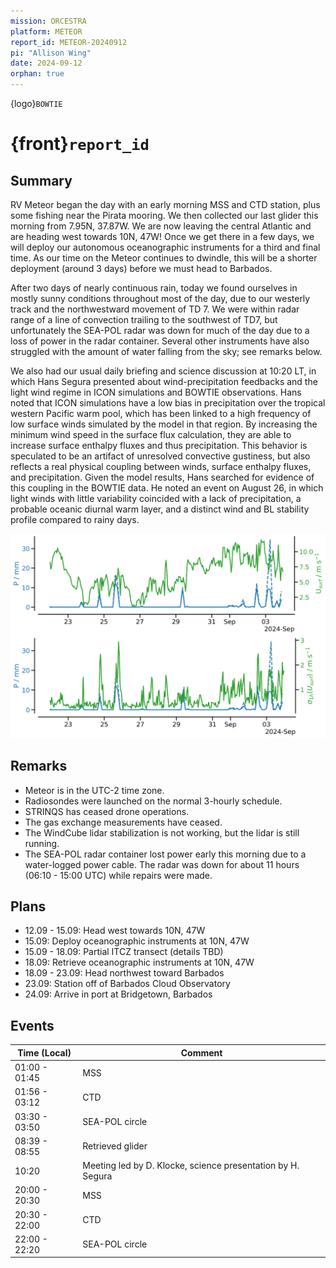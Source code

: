 ```yaml
---
mission: ORCESTRA
platform: METEOR
report_id: METEOR-20240912
pi: "Allison Wing"
date: 2024-09-12
orphan: true
---
```


{logo}`BOWTIE`

# {front}`report_id`

## Summary

RV Meteor began the day with an early morning MSS and CTD station, plus some fishing near the Pirata mooring. We then collected our last glider this morning from 7.95N, 37.87W. We are now leaving the central Atlantic and are heading west towards 10N, 47W! Once we get there in a few days, we will deploy our autonomous oceanographic instruments for a third and final time. As our time on the Meteor continues to dwindle, this will be a shorter deployment (around 3 days) before we must head to Barbados.

After two days of nearly continuous rain, today we found ourselves in mostly sunny conditions throughout most of the day, due to our westerly track and the northwestward movement of TD 7. We were within radar range of a line of convection trailing to the southwest of TD7, but unfortunately the SEA-POL radar was down for much of the day due to a loss of power in the radar container. Several other instruments have also struggled with the amount of water falling from the sky; see remarks below. 

We also had our usual daily briefing and science discussion at 10:20 LT, in which Hans Segura presented about wind-precipitation feedbacks and the light wind regime in ICON simulations and BOWTIE observations. Hans noted that ICON simulations have a low bias in precipitation over the tropical western Pacific warm pool, which has been linked to a high frequency of low surface winds simulated by the model in that region. By increasing the minimum wind speed in the surface flux calculation, they are able to increase surface enthalpy fluxes and thus precipitation. This behavior is speculated to be an artifact of unresolved convective gustiness, but also reflects a real physical coupling between winds, surface enthalpy fluxes, and precipitation. Given the model results, Hans searched for evidence of this coupling in the BOWTIE data. He noted an event on August 26, in which light winds with little variability coincided with a lack of precipitation, a probable oceanic diurnal warm layer, and a distinct wind and BL stability profile compared to rainy days. 

![figure](../figures/METEOR/lightwind.png)

## Remarks
- Meteor is in the UTC-2 time zone.
- Radiosondes were launched on the normal 3-hourly schedule.
- STRINQS has ceased drone operations. 
- The gas exchange measurements have ceased.
- The WindCube lidar stabilization is not working, but the lidar is still running. 
- The SEA-POL radar container lost power early this morning due to a water-logged power cable. The radar was down for about 11 hours (06:10 - 15:00 UTC) while repairs were made. 

## Plans
- 12.09 - 15.09: Head west towards 10N, 47W
- 15.09: Deploy oceanographic instruments at 10N, 47W
- 15.09 - 18.09: Partial ITCZ transect (details TBD)
- 18.09: Retrieve oceanographic instruments at 10N, 47W
- 18.09 - 23.09: Head northwest toward Barbados
- 23.09: Station off of Barbados Cloud Observatory
- 24.09: Arrive in port at Bridgetown, Barbados

## Events

Time (Local) | Comment
------------- | -----
01:00 - 01:45 | MSS
01:56 - 03:12 | CTD
03:30 - 03:50 | SEA-POL circle
08:39 - 08:55 | Retrieved glider
10:20 | Meeting led by D. Klocke, science presentation by H. Segura
20:00 - 20:30 | MSS
20:30 - 22:00 | CTD
22:00 - 22:20 | SEA-POL circle


































